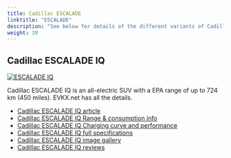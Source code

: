 ```yaml
---
title: Cadillac ESCALADE
linktitle: "ESCALADE"
description: "See below for details of the different variants of Cadillac ESCALADE"
weight: 30
---
```

## Cadillac ESCALADE IQ

<a href="/models/cadillac/escalade/escalade_iq/"><img src="https://media.evkx.net/multimedia/models/cadillac/escalade/escalade_iq/main_1_st.jpg" class="img-fluid" alt="ESCALADE IQ" ></a>

Cadillac ESCALADE IQ is an all-electric SUV with a EPA range of up to 724 km (450 miles). EVKX.net has all the details. 

- [Cadillac ESCALADE IQ article](/models/cadillac/escalade/escalade_iq/)
- [Cadillac ESCALADE IQ Range & consumption info](/models/cadillac/escalade/escalade_iq/rangeandconsumption)
- [Cadillac ESCALADE IQ Charging curve and performance](/models/cadillac/escalade/escalade_iq/chargingcurve)
- [Cadillac ESCALADE IQ full specifications](/models/cadillac/escalade/escalade_iq/specifications)
- [Cadillac ESCALADE IQ image gallery](/models/cadillac/escalade/escalade_iq/gallery)
- [Cadillac ESCALADE IQ reviews](/models/cadillac/escalade/escalade_iq/reviews)

